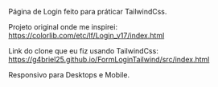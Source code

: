 Página de Login feito para práticar TailwindCss.

Projeto original onde me inspirei: https://colorlib.com/etc/lf/Login_v17/index.html

Link do clone que eu fiz usando TailwindCss: https://g4briel25.github.io/FormLoginTailwind/src/index.html

Responsivo para Desktops e Mobile.
